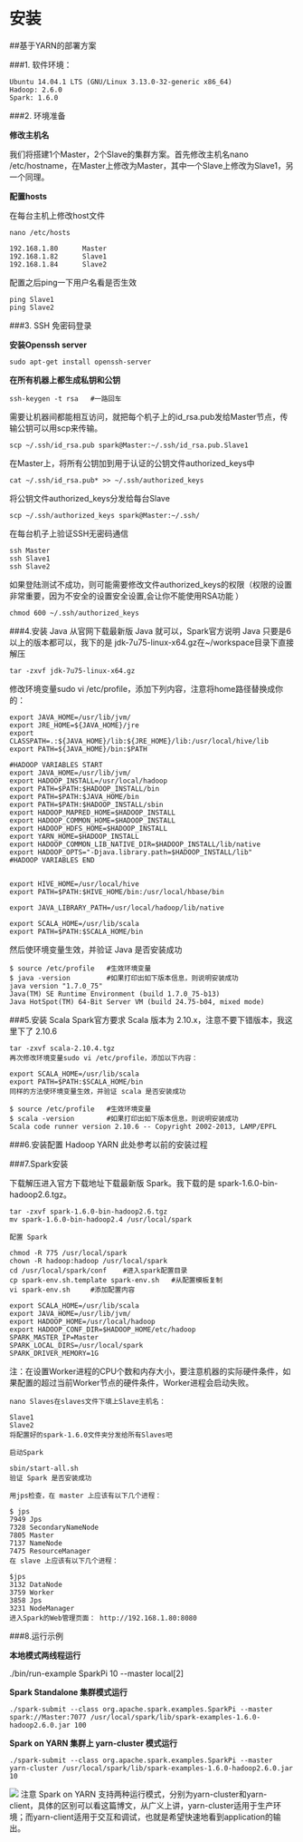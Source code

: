 # 安装

##基于YARN的部署方案

###1. 软件环境：

```
Ubuntu 14.04.1 LTS (GNU/Linux 3.13.0-32-generic x86_64)
Hadoop: 2.6.0
Spark: 1.6.0
```

###2. 环境准备

**修改主机名**

我们将搭建1个Master，2个Slave的集群方案。首先修改主机名nano /etc/hostname，在Master上修改为Master，其中一个Slave上修改为Slave1，另一个同理。

**配置hosts**

在每台主机上修改host文件

```
nano /etc/hosts

192.168.1.80      Master
192.168.1.82      Slave1
192.168.1.84      Slave2
```
配置之后ping一下用户名看是否生效

```
ping Slave1
ping Slave2

```

###3. SSH 免密码登录

**安装Openssh server**

```sudo apt-get install openssh-server```

**在所有机器上都生成私钥和公钥**

```ssh-keygen -t rsa   #一路回车```

需要让机器间都能相互访问，就把每个机子上的id_rsa.pub发给Master节点，传输公钥可以用scp来传输。

```scp ~/.ssh/id_rsa.pub spark@Master:~/.ssh/id_rsa.pub.Slave1```

在Master上，将所有公钥加到用于认证的公钥文件authorized_keys中

```cat ~/.ssh/id_rsa.pub* >> ~/.ssh/authorized_keys```

将公钥文件authorized_keys分发给每台Slave

```scp ~/.ssh/authorized_keys spark@Master:~/.ssh/```

在每台机子上验证SSH无密码通信

```
ssh Master
ssh Slave1
ssh Slave2
```

如果登陆测试不成功，则可能需要修改文件authorized_keys的权限（权限的设置非常重要，因为不安全的设置安全设置,会让你不能使用RSA功能 ）

```chmod 600 ~/.ssh/authorized_keys```

###4.安装 Java
从官网下载最新版 Java 就可以，Spark官方说明 Java 只要是6以上的版本都可以，我下的是 jdk-7u75-linux-x64.gz在~/workspace目录下直接解压

```tar -zxvf jdk-7u75-linux-x64.gz```

修改环境变量sudo vi /etc/profile，添加下列内容，注意将home路径替换成你的：

```
export JAVA_HOME=/usr/lib/jvm/
export JRE_HOME=${JAVA_HOME}/jre
export CLASSPATH=.:${JAVA_HOME}/lib:${JRE_HOME}/lib:/usr/local/hive/lib
export PATH=${JAVA_HOME}/bin:$PATH

#HADOOP VARIABLES START
export JAVA_HOME=/usr/lib/jvm/
export HADOOP_INSTALL=/usr/local/hadoop
export PATH=$PATH:$HADOOP_INSTALL/bin
export PATH=$PATH:$JAVA_HOME/bin
export PATH=$PATH:$HADOOP_INSTALL/sbin
export HADOOP_MAPRED_HOME=$HADOOP_INSTALL
export HADOOP_COMMON_HOME=$HADOOP_INSTALL
export HADOOP_HDFS_HOME=$HADOOP_INSTALL
export YARN_HOME=$HADOOP_INSTALL
export HADOOP_COMMON_LIB_NATIVE_DIR=$HADOOP_INSTALL/lib/native
export HADOOP_OPTS="-Djava.library.path=$HADOOP_INSTALL/lib"
#HADOOP VARIABLES END


export HIVE_HOME=/usr/local/hive
export PATH=$PATH:$HIVE_HOME/bin:/usr/local/hbase/bin

export JAVA_LIBRARY_PATH=/usr/local/hadoop/lib/native

export SCALA_HOME=/usr/lib/scala
export PATH=$PATH:$SCALA_HOME/bin

```

然后使环境变量生效，并验证 Java 是否安装成功

```
$ source /etc/profile   #生效环境变量
$ java -version         #如果打印出如下版本信息，则说明安装成功
java version "1.7.0_75"
Java(TM) SE Runtime Environment (build 1.7.0_75-b13)
Java HotSpot(TM) 64-Bit Server VM (build 24.75-b04, mixed mode)
```


###5.安装 Scala
Spark官方要求 Scala 版本为 2.10.x，注意不要下错版本，我这里下了 2.10.6

```
tar -zxvf scala-2.10.4.tgz
再次修改环境变量sudo vi /etc/profile，添加以下内容：

export SCALA_HOME=/usr/lib/scala
export PATH=$PATH:$SCALA_HOME/bin
同样的方法使环境变量生效，并验证 scala 是否安装成功

$ source /etc/profile   #生效环境变量
$ scala -version        #如果打印出如下版本信息，则说明安装成功
Scala code runner version 2.10.6 -- Copyright 2002-2013, LAMP/EPFL
```


###6.安装配置 Hadoop YARN
此处参考以前的安装过程

###7.Spark安装

下载解压进入官方下载地址下载最新版 Spark。我下载的是 spark-1.6.0-bin-hadoop2.6.tgz。

```
tar -zxvf spark-1.6.0-bin-hadoop2.6.tgz
mv spark-1.6.0-bin-hadoop2.4 /usr/local/spark

配置 Spark

chmod -R 775 /usr/local/spark
chown -R hadoop:hadoop /usr/local/spark
cd /usr/local/spark/conf    #进入spark配置目录
cp spark-env.sh.template spark-env.sh   #从配置模板复制
vi spark-env.sh     #添加配置内容

export SCALA_HOME=/usr/lib/scala
export JAVA_HOME=/usr/lib/jvm/
export HADOOP_HOME=/usr/local/hadoop
export HADOOP_CONF_DIR=$HADOOP_HOME/etc/hadoop
SPARK_MASTER_IP=Master
SPARK_LOCAL_DIRS=/usr/local/spark
SPARK_DRIVER_MEMORY=1G
```

注：在设置Worker进程的CPU个数和内存大小，要注意机器的实际硬件条件，如果配置的超过当前Worker节点的硬件条件，Worker进程会启动失败。

```
nano Slaves在slaves文件下填上Slave主机名：

Slave1
Slave2
将配置好的spark-1.6.0文件夹分发给所有Slaves吧

启动Spark

sbin/start-all.sh
验证 Spark 是否安装成功

用jps检查，在 master 上应该有以下几个进程：

$ jps
7949 Jps
7328 SecondaryNameNode
7805 Master
7137 NameNode
7475 ResourceManager
在 slave 上应该有以下几个进程：

$jps
3132 DataNode
3759 Worker
3858 Jps
3231 NodeManager
进入Spark的Web管理页面： http://192.168.1.80:8080
```



###8.运行示例

**本地模式两线程运行**

./bin/run-example SparkPi 10 --master local[2]

**Spark Standalone 集群模式运行**

```
./spark-submit --class org.apache.spark.examples.SparkPi --master spark://Master:7077 /usr/local/spark/lib/spark-examples-1.6.0-hadoop2.6.0.jar 100
```

**Spark on YARN 集群上 yarn-cluster 模式运行**

```
./spark-submit --class org.apache.spark.examples.SparkPi --master yarn-cluster /usr/local/spark/lib/spark-examples-1.6.0-hadoop2.6.0.jar 10
```
![](../images/13/chapter1301sparkfinish.png)
注意 Spark on YARN 支持两种运行模式，分别为yarn-cluster和yarn-client，具体的区别可以看这篇博文，从广义上讲，yarn-cluster适用于生产环境；而yarn-client适用于交互和调试，也就是希望快速地看到application的输出。


